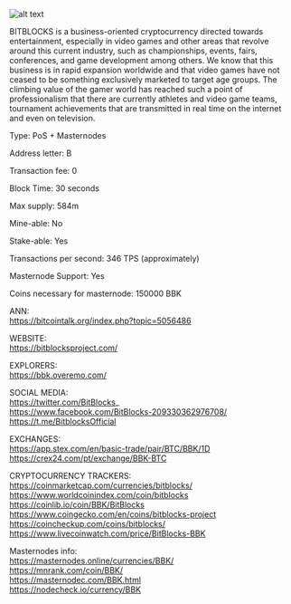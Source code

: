![alt text](https://i.imgur.com/agQOdVT.png)

 BITBLOCKS is a business-oriented
cryptocurrency directed towards
entertainment, especially in video
games and other areas that revolve
around this current industry, such
as championships, events, fairs,
conferences, and game
development among others. We
know that this business is in rapid
expansion worldwide and that
video games have not ceased to be
something exclusively marketed to
target age groups. The climbing
value of the gamer world has
reached such a point of
professionalism that there are
currently athletes and video game
teams, tournament achievements
that are transmitted in real time on
the internet and even on television.


Type: PoS + Masternodes

Address letter: B

Transaction fee: 0

Block Time: 30 seconds

Max supply: 584m

Mine-able: No

Stake-able: Yes

Transactions per second: 346 TPS (approximately)

Masternode Support: Yes

Coins necessary for masternode:  150000 BBK

ANN:  
https://bitcointalk.org/index.php?topic=5056486

 WEBSITE:  
https://bitblocksproject.com/

 EXPLORERS:  
https://bbk.overemo.com/


 SOCIAL MEDIA:  
https://twitter.com/BitBlocks_  
https://www.facebook.com/BitBlocks-209330362976708/  
https://t.me/BitblocksOfficial

 EXCHANGES:  
https://app.stex.com/en/basic-trade/pair/BTC/BBK/1D  
https://crex24.com/pt/exchange/BBK-BTC

 CRYPTOCURRENCY TRACKERS:  
https://coinmarketcap.com/currencies/bitblocks/
https://www.worldcoinindex.com/coin/bitblocks 
https://coinlib.io/coin/BBK/BitBlocks
https://www.coingecko.com/en/coins/bitblocks-project
https://coincheckup.com/coins/bitblocks/
https://www.livecoinwatch.com/price/BitBlocks-BBK

 Masternodes info:  
https://masternodes.online/currencies/BBK/  
https://mnrank.com/coin/BBK/  
https://masternodec.com/BBK.html  
https://nodecheck.io/currency/BBK

